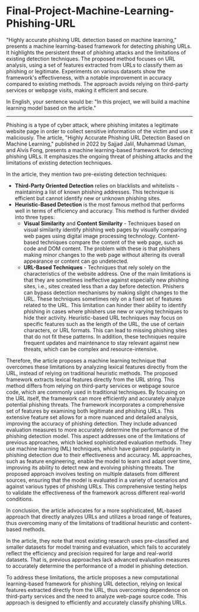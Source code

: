 # Final-Project-Machine-Learning-Phishing-URL

"Highly accurate phishing URL detection based on machine learning," presents a machine learning-based framework for detecting phishing URLs. It highlights the persistent threat of phishing attacks and the limitations of existing detection techniques. The proposed method focuses on URL analysis, using a set of features extracted from URLs to classify them as phishing or legitimate. Experiments on various datasets show the framework's effectiveness, with a notable improvement in accuracy compared to existing methods. The approach avoids relying on third-party services or webpage visits, making it efficient and secure.

In English, your sentence would be: "In this project, we will build a machine learning model based on the article."

____





Phishing is a type of cyber attack, where phishing imitates a legitimate website page in order to collect sensitive information of the victim and use it maliciously. The article, "Highly Accurate Phishing URL Detection Based on Machine Learning," published in 2022 by Sajjad Jalil, Muhammad Usman, and Alvis Fong, presents a machine learning-based framework for detecting phishing URLs. It emphasizes the ongoing threat of phishing attacks and the limitations of existing detection techniques.

In the article, they mention two pre-existing detection techniques:
- **Third-Party Oriented Detection** relies on blacklists and whitelists - maintaining a list of known phishing addresses. This technique is efficient but cannot identify new or unknown phishing sites.
- **Heuristic-Based Detection** is the most famous method that performs well in terms of efficiency and accuracy. This method is further divided into three types:
   - **Visual Similarity** and **Content Similarity** - Techniques based on visual similarity identify phishing web pages by visually comparing web pages using digital image processing technology. Content-based techniques compare the content of the web page, such as code and DOM content. The problem with these is that phishers making minor changes to the web page without altering its overall appearance or content can go undetected.
   - **URL-Based Techniques** - Techniques that rely solely on the characteristics of the website address. One of the main limitations is that they are sometimes ineffective against especially new phishing sites, i.e., sites created less than a day before detection. Phishers can bypass detection mechanisms by making slight changes to the URL. These techniques sometimes rely on a fixed set of features related to the URL. This limitation can hinder their ability to identify phishing in cases where phishers use new or varying techniques to hide their activity. Heuristic-based URL techniques may focus on specific features such as the length of the URL, the use of certain characters, or URL formats. This can lead to missing phishing sites that do not fit these patterns. In addition, these techniques require frequent updates and maintenance to stay relevant against new threats, which can be complex and resource-intensive.

Therefore, the article proposes a machine learning technique that overcomes these limitations by analyzing lexical features directly from the URL, instead of relying on traditional heuristic methods. The proposed framework extracts lexical features directly from the URL string. This method differs from relying on third-party services or webpage source code, which are commonly used in traditional techniques. By focusing on the URL itself, the framework can more efficiently and accurately analyze potential phishing threats. The framework incorporates a comprehensive set of features by examining both legitimate and phishing URLs. This extensive feature set allows for a more nuanced and detailed analysis, improving the accuracy of phishing detection. They include advanced evaluation measures to more accurately determine the performance of the phishing detection model. This aspect addresses one of the limitations of previous approaches, which lacked sophisticated evaluation methods. They use machine learning (ML) techniques, which have gained popularity in phishing detection due to their effectiveness and accuracy. ML approaches, such as feature engineering, enable the model to learn and adapt over time, improving its ability to detect new and evolving phishing threats. The proposed approach involves testing on multiple datasets from different sources, ensuring that the model is evaluated in a variety of scenarios and against various types of phishing URLs. This comprehensive testing helps to validate the effectiveness of the framework across different real-world conditions.

In conclusion, the article advocates for a more sophisticated, ML-based approach that directly analyzes URLs and utilizes a broad range of features, thus overcoming many of the limitations of traditional heuristic and content-based methods.

In the article, they note that most existing research uses pre-classified and smaller datasets for model training and evaluation, which fails to accurately reflect the efficiency and precision required for large and real-world datasets. That is, previous approaches lack advanced evaluation measures to accurately determine the performance of a model in phishing detection. 

To address these limitations, the article proposes a new computational learning-based framework for phishing URL detection, relying on lexical features extracted directly from the URL, thus overcoming dependence on third-party services and the need to analyze web-page source code. This approach is designed to efficiently and accurately classify phishing URLs.
